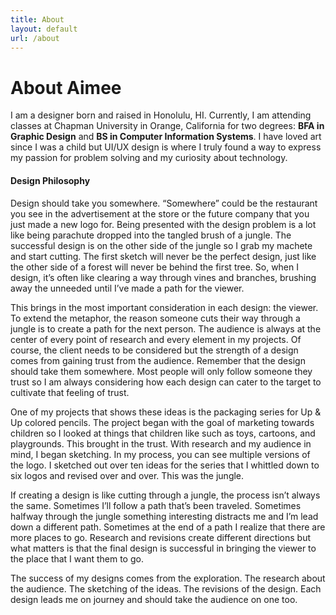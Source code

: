 ```yaml
---
title: About
layout: default
url: /about
---
```


# About Aimee

I am a designer born and raised in Honolulu, HI. Currently, I am attending classes at Chapman University in Orange, California for two degrees: **BFA in Graphic Design** and **BS in Computer Information Systems**. I have loved art since I was a child but UI/UX design is where I truly found a way to express my passion for problem solving and my curiosity about technology.

#### Design Philosophy

Design should take you somewhere. “Somewhere” could be
the restaurant you see in the advertisement at the store or
the future company that you just made a new logo for. Being
presented with the design problem is a lot like being parachute
dropped into the tangled brush of a jungle. The successful
design is on the other side of the jungle so I grab my machete
and start cutting. The first sketch will never be the perfect
design, just like the other side of a forest will never be behind
the first tree. So, when I design, it’s often like clearing a way
through vines and branches, brushing away the unneeded until
I’ve made a path for the viewer.

This brings in the most important consideration in each design:
the viewer. To extend the metaphor, the reason someone cuts
their way through a jungle is to create a path for the next person.
The audience is always at the center of every point of research
and every element in my projects. Of course, the client needs to
be considered but the strength of a design comes from gaining
trust from the audience. Remember that the design should take
them somewhere. Most people will only follow someone they
trust so I am always considering how each design can cater to
the target to cultivate that feeling of trust.

One of my projects that shows these ideas is the packaging series
for Up & Up colored pencils. The project began with the goal of
marketing towards children so I looked at things that children
like such as toys, cartoons, and playgrounds. This brought in the
trust. With research and my audience in mind, I began sketching.
In my process, you can see multiple versions of the logo. I
sketched out over ten ideas for the series that I whittled down to
six logos and revised over and over. This was the jungle.

If creating a design is like cutting through a jungle, the process
isn’t always the same. Sometimes I’ll follow a path that’s been
traveled. Sometimes halfway through the jungle something
interesting distracts me and I’m lead down a different path.
Sometimes at the end of a path I realize that there are more
places to go. Research and revisions create different directions
but what matters is that the final design is successful in bringing
the viewer to the place that I want them to go.

The success of my designs comes from the exploration. The
research about the audience. The sketching of the ideas. The
revisions of the design. Each design leads me on journey and
should take the audience on one too.